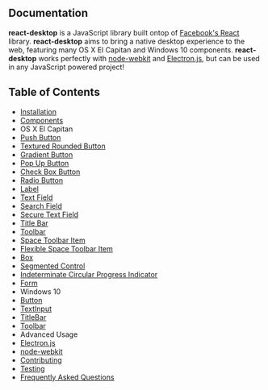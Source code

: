 ## Documentation

**react-desktop** is a JavaScript library built ontop of [Facebook's React](https://facebook.github.io/react/) library. **react-desktop** aims to bring a native desktop experience to the web, featuring many OS X El Capitan and Windows 10 components. **react-desktop** works perfectly with [node-webkit](http://nwjs.io) and [Electron.js](http://electron.atom.io), but can be used in any JavaScript powered project!

## Table of Contents

* [Installation](/docs/Installation.md)
* [Components](/docs/components/README.md)
 * OS X El Capitan
  * [Push Button](/docs/components/os-x/el-capitan/Push-Button.md)
  * [Textured Rounded Button](/docs/components/os-x/el-capitan/Textured-Rounded-Button.md)
  * [Gradient Button](/docs/components/os-x/el-capitan/Gradient-Button.md)
  * [Pop Up Button](/docs/components/os-x/el-capitan/Pop-Up-Button.md)
  * [Check Box Button](/docs/components/os-x/el-capitan/Check-Box-Button.md)
  * [Radio Button](/docs/components/os-x/el-capitan/Radio-Button.md)
  * [Label](/docs/components/os-x/el-capitan/Label.md)
  * [Text Field](/docs/components/os-x/el-capitan/Text-Field.md)
  * [Search Field](/docs/components/os-x/el-capitan/Search-Field.md)
  * [Secure Text Field](/docs/components/os-x/el-capitan/Secure-Text-Field.md)
  * [Title Bar](/docs/components/os-x/el-capitan/Title-Bar.md)
  * [Toolbar](/docs/components/os-x/el-capitan/Toolbar.md)
  * [Space Toolbar Item](/docs/components/os-x/el-capitan/Space-Toolbar-Item.md)
  * [Flexible Space Toolbar Item](/docs/components/os-x/el-capitan/Flexible-Space-Toolbar-Item.md)
  * [Box](/docs/components/os-x/el-capitan/Box.md)
  * [Segmented Control](/docs/components/os-x/el-capitan/Segmented-Control.md)
  * [Indeterminate Circular Progress Indicator](/docs/components/os-x/el-capitan/Indeterminate-Circular-Progress-Indicator.md)
  * [Form](/docs/components/os-x/el-capitan/Form.md)
 * Windows 10
  * [Button](/docs/components/windows/10/Button.md)
  * [TextInput](/docs/components/windows/10/TextInput.md)
  * [TitleBar](/docs/components/windows/10/Titlebar.md)
  * [Toolbar](/docs/components/windows/10/Toolbar.md)
* Advanced Usage
 * [Electron.js](/docs/advanced-usage/Electron-js.md)
 * [node-webkit](/docs/advanced-usage/node-webkit.md)
* [Contributing](https://github.com/gabrielbull/react-desktop/blob/master/CONTRIBUTING.md)
* [Testing](/Testing.md)
* [Frequently Asked Questions](/FAQ.md)